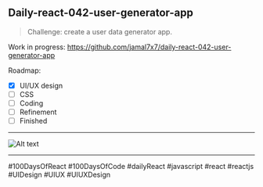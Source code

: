 ## Daily-react-042-user-generator-app 

> Challenge: create a user data generator app.

Work in progress: https://github.com/jamal7x7/daily-react-042-user-generator-app


Roadmap:

- [x] UI/UX design
- [ ] CSS
- [ ] Coding
- [ ] Refinement
- [ ] Finished

---

![Alt text](src/images/daily-react-042-user-generator-app?raw=true "App UI")

---

#100DaysOfReact #100DaysOfCode #dailyReact #javascript #react #reactjs #UIDesign #UIUX #UIUXDesign
